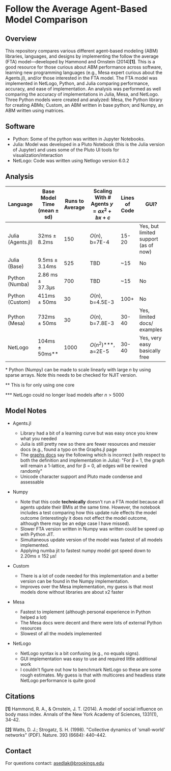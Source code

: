 # Follow the Average Agent-Based Model Comparison

## Overview
This repository compares various different agent-based modeling (ABM) libraries, languages, and designs by implementing the follow the average (FTA) model—developed by Hammond and Ornstein (2014)**[1]**. This is a good resource for those curious about ABM performance across software, learning new programming languages (e.g., Mesa expert curious about the Agents.jl), and/or those interested in the FTA model.
The FTA model was implemented in NetLogo, Python, and Julia comparing performance, accuracy, and ease of implementation. An analysis was performed as well comparing the accuracy of implementations in Julia, Mesa, and NetLogo. Three Python models were created and analyzed: Mesa, the Python library for creating ABMs; Custom, an ABM written in base python; and Numpy, an ABM written using matrices.

## Software
* Python: Some of the python was written in Jupyter Notebooks.
* Julia: Model was developed in a Pluto Notebook (this is the Julia version of Jupyter) and uses some of the Pluto UI tools for visualization/interaction
* NetLogo: Code was written using Netlogo version 6.0.2

## Analysis
| Language          | Base Model Time  (mean ± sd) | Runs to Average | Scaling With # Agents $y=ax^2+bx+c$   | Lines of Code   | GUI?                                 |
|-------------------|------------------------------|-----------------|-------------------------------------|-------|--------------------------------------|
| Julia (Agents.jl) | 32ms ± 8.2ms                 | 150             | $O(n)$, b=7E-4                        | 15-20 | Yes, but limited support (as of now) |
| Julia (Base) | 9.5ms ± 3.14ms                 | 525             | TBD                        | ~15 | No |
| Python (Numba) | 2.86 ms ± 37.3µs      | 700             | TBD                     | ~15     | No                                   |       |
| Python (Custom)   | 411ms ± 50ms                 | 30              | $O(n)$, b=4.5E-3                      | 100+  | No                                   |       |
| Python (Mesa)     | 732ms ± 50ms                 | 30              | $O(n)$, b=7.8E-3                      | 30-40 | Yes, limited docs/ examples          |       |
| NetLogo           | 104ms ± 50ms**               | 1000             | $O(n^2)$***, a=2E-5                    | 30-40 | Yes, very easy basically free        |       |

\* Python (Numpy) can be made to scale linearly with large $n$ by using sparse arrays. Note this needs to be checked for NJIT version.

\** This is for only using one core

\*** NetLogo could no longer load models after $n > 5000$

## Model Notes
* Agents.jl
  * Library had a bit of a learning curve but was easy once you knew what you needed
  * Julia is still pretty new so there are fewer resources and messier docs (e.g., found a typo on the Graphs.jl page
   * The [graphs docs](https://docs.juliahub.com/Graphs/VJ6vx/1.4.0/generators/#Graphs.SimpleGraphs.watts_strogatz-Tuple{Integer,%20Integer,%20Real}) say the following which is incorrect (with respect to both the definition and implementation in Julia): "For β = 1, the graph will remain a 1-lattice, and for β = 0, all edges will be rewired randomly"
  * Unicode character support and Pluto made condense and assessable 

* Numpy
  * Note that this code **technically** doesn't run a FTA model because all agents update their BMIs at the same time. However, the notebook includes a test comparing how this update rule effects the model outcome (interestingly it does not effect the model outcome, although there may be an edge case I have missed).
  * Slower FTA version written in Numpy was written could be speed up with Python JIT.
  * Simultaneous update version of the model was fastest of all models implemented.
  * Applying numba jit to fastest numpy model got speed down to 2.20ms ± 152 µs!
  
* Custom
  * There is a lot of code needed for this implementation and a better version can be found in the Numpy implementation.
  * Improves over the Mesa implementation, my guess is that most models done without libraries are about x2 faster

* Mesa
  * Fastest to implement (although personal experience in Python helped a lot)
  * The Mesa docs were decent and there were lots of external Python resources
  * Slowest of all the models implemented

* NetLogo
  * NetLogo syntax is a bit confusing (e.g., no equals signs).
  * GUI implementation was easy to use and required little additional work
  * I couldn't figure out how to benchmark NetLogo so these are some rough estimates. My guess is that with multicores and headless state NetLogo performance is quite good

## Citations

**[1]** Hammond, R. A., &amp; Ornstein, J. T. (2014). A model of social influence on body mass index. Annals of
the New York Academy of Sciences, 1331(1), 34-42.

**[2]** Watts, D. J.; Strogatz, S. H. (1998). "Collective dynamics of 'small-world' networks" (PDF). Nature. 393 (6684): 440–442.

## Contact
For questions contact: asedlak@brookings.edu
